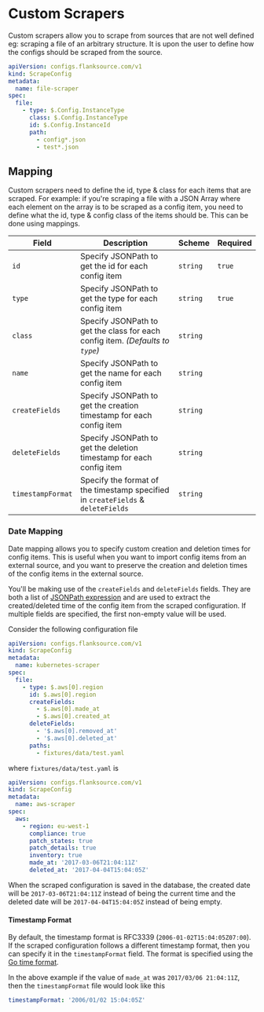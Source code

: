 # Custom Scrapers

Custom scrapers allow you to scrape from sources that are not well defined eg: scraping a file of an arbitrary structure. It is upon the user to define how the configs should be scraped from the source.

```yaml title="file-scraper.yaml"
apiVersion: configs.flanksource.com/v1
kind: ScrapeConfig
metadata:
  name: file-scraper
spec:
  file:
    - type: $.Config.InstanceType
      class: $.Config.InstanceType
      id: $.Config.InstanceId
      path:
        - config*.json
        - test*.json
```

## Mapping

Custom scrapers need to define the id, type & class for each items that are scraped. For example: if you're scraping a file with a JSON Array where each element on the array is to be scraped as a config item, you need to define what the id, type & config class of the items should be. This can be done using mappings.

| Field             | Description                                                                      | Scheme   | Required |
| ----------------- | -------------------------------------------------------------------------------- | -------- | -------- |
| `id`              | Specify JSONPath to get the id for each config item                              | `string` | `true`   |
| `type`            | Specify JSONPath to get the type for each config item                            | `string` | `true`   |
| `class`           | Specify JSONPath to get the class for each config item. _(Defaults to `type`)_   | `string` |          |
| `name`            | Specify JSONPath to get the name for each config item                            | `string` |          |
| `createFields`    | Specify JSONPath to get the creation timestamp for each config item              | `string` |          |
| `deleteFields`    | Specify JSONPath to get the deletion timestamp for each config item              | `string` |          |
| `timestampFormat` | Specify the format of the timestamp specified in `createFields` & `deleteFields` | `string` |          |

### Date Mapping

Date mapping allows you to specify custom creation and deletion times for config items. This is useful when you want to import config items from an external source, and you want to preserve the creation and deletion times of the config items in the external source.

You'll be making use of the `createFields` and `deleteFields` fields. They are both a list of [JSONPath expression](../concepts/templating.md#jsonpath) and are used to extract the created/deleted time of the config item from the scraped configuration. If multiple fields are specified, the first non-empty value will be used.

Consider the following configuration file

```yaml title="kubernetes-scraper.yaml"
apiVersion: configs.flanksource.com/v1
kind: ScrapeConfig
metadata:
  name: kubernetes-scraper
spec:
  file:
    - type: $.aws[0].region
      id: $.aws[0].region
      createFields:
        - $.aws[0].made_at
        - $.aws[0].created_at
      deleteFields:
        - '$.aws[0].removed_at'
        - '$.aws[0].deleted_at'
      paths:
        - fixtures/data/test.yaml
```

where `fixtures/data/test.yaml` is

```yaml title="aws-scraper.yaml"
apiVersion: configs.flanksource.com/v1
kind: ScrapeConfig
metadata:
  name: aws-scraper
spec:
  aws:
    - region: eu-west-1
      compliance: true
      patch_states: true
      patch_details: true
      inventory: true
      made_at: '2017-03-06T21:04:11Z'
      deleted_at: '2017-04-04T15:04:05Z'
```

When the scraped configuration is saved in the database, the created date will be `2017-03-06T21:04:11Z` instead of being the current time and the deleted date will be `2017-04-04T15:04:05Z` instead of being empty.

#### Timestamp Format

By default, the timestamp format is RFC3339 (`2006-01-02T15:04:05Z07:00`). If the scraped configuration follows a different timestamp format, then you can specify it in the `timestampFormat` field. The format is specified using the [Go time format](https://golang.org/pkg/time/#Time.Format).

In the above example if the value of `made_at` was `2017/03/06 21:04:11Z`, then the `timestampFormat` file would look like this

```yaml
timestampFormat: '2006/01/02 15:04:05Z'
```

